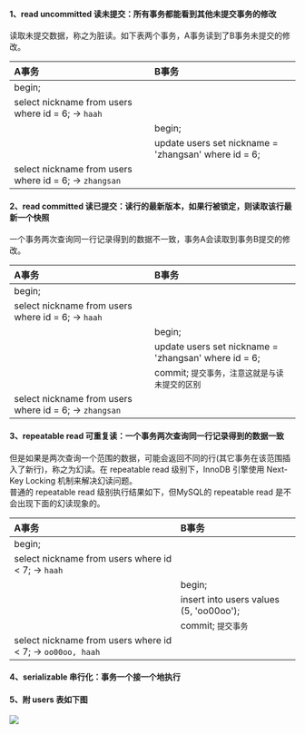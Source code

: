 #### 1、read uncommitted 读未提交：所有事务都能看到其他未提交事务的修改
读取未提交数据，称之为脏读。如下表两个事务，A事务读到了B事务未提交的修改。   

| A事务 | B事务 |
| :-----------------------------------------------------------| :--------------------------------------------------- |
| begin;                                                      |                                                      |
| select nickname from users where id = 6; -> `haah`          |                                                      |
|                                                             | begin;                                               |
|                                                             | update users set nickname = 'zhangsan' where id = 6; |
| select nickname from users where id = 6; -> `zhangsan`      |                                                      |


#### 2、read committed 读已提交：读行的最新版本，如果行被锁定，则读取该行最新一个快照
一个事务两次查询同一行记录得到的数据不一致，事务A会读取到事务B提交的修改。   

| A事务 | B事务 |
| :-----------------------------------------------------------| :--------------------------------------------------- |
| begin;                                                      |                                                      |
| select nickname from users where id = 6; -> `haah`          |                                                      |
|                                                             | begin;                                               |
|                                                             | update users set nickname = 'zhangsan' where id = 6; |
|                                                             | commit; `提交事务，注意这就是与读未提交的区别`       |
| select nickname from users where id = 6; -> `zhangsan`      |                                                      |


#### 3、repeatable read 可重复读：一个事务两次查询同一行记录得到的数据一致
但是如果是两次查询一个范围的数据，可能会返回不同的行(其它事务在该范围插入了新行)，称之为幻读。在 repeatable read 级别下，InnoDB 引擎使用 Next-Key Locking 机制来解决幻读问题。   
普通的 repeatable read 级别执行结果如下，但MySQL的 repeatable read 是不会出现下面的幻读现象的。   

| A事务 | B事务 |
| :-----------------------------------------------------------| :--------------------------------------------------- |
| begin;                                                      |                                                      |
| select nickname from users where id < 7; -> `haah`          |                                                      |
|                                                             | begin;                                               |
|                                                             | insert into users values (5, 'oo00oo');              |
|                                                             | commit; `提交事务`                                   |
| select nickname from users where id < 7; -> `oo00oo, haah`  |                                                      |

#### 4、serializable 串行化：事务一个接一个地执行


#### 5、附 users 表如下图
![](http://wx4.sinaimg.cn/mw690/abf82c72gy1fekao9jd52j20gl051a9y.jpg)
